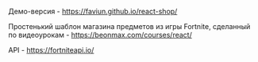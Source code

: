 Демо-версия - https://faviun.github.io/react-shop/

Простенький шаблон магазина предметов из игры Fortnite, сделанный по видеоурокам - https://beonmax.com/courses/react/

API - https://fortniteapi.io/

